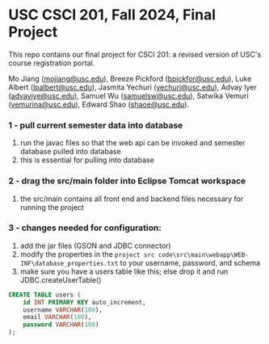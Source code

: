 # USC CSCI 201, Fall 2024, Final Project

This repo contains our final project for CSCI 201: a revised version of USC's course registration portal.

Mo Jiang (mojiang@usc.edu), Breeze Pickford (bpickfor@usc.edu), Luke Albert (lpalbert@usc.edu),
Jasmita Yechuri (yechuri@usc.edu), Advay Iyer (advayiye@usc.edu), Samuel Wu (samuelsw@usc.edu),
Satwika Vemuri (vemurina@usc.edu), Edward Shao (shaoe@usc.edu).

### 1 - pull current semester data into database
1. run the javac files so that the web api can be invoked and semester database pulled into database
2. this is essential for pulling into database

### 2 - drag the src/main folder into Eclipse Tomcat workspace
1. the src/main contains all front end and backend files necessary for running the project

### 3 - changes needed for configuration:
1. add the jar files (GSON and JDBC connector)
2. modify the properties in the `project src code\src\main\webapp\WEB-INF\database_properties.txt` to your username, password, and schema
3. make sure you have a users table like this; else drop it and run JDBC.createUserTable()
```sql
CREATE TABLE users (
    id INT PRIMARY KEY auto_increment,
    username VARCHAR(100),
    email VARCHAR(100),
    password VARCHAR(100)
);
```